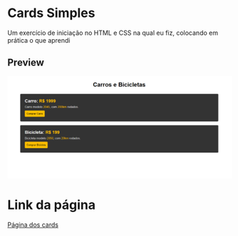 # Cards Simples

Um exercício de iniciação no HTML e CSS na qual eu fiz, colocando em prática o que aprendi

## Preview

![Cards HTML e CSS](./img/screenshot.png 'Página dos Cards')

# Link da página
[Página dos cards](https://matheusrbmdev.github.io/card-simples/)
